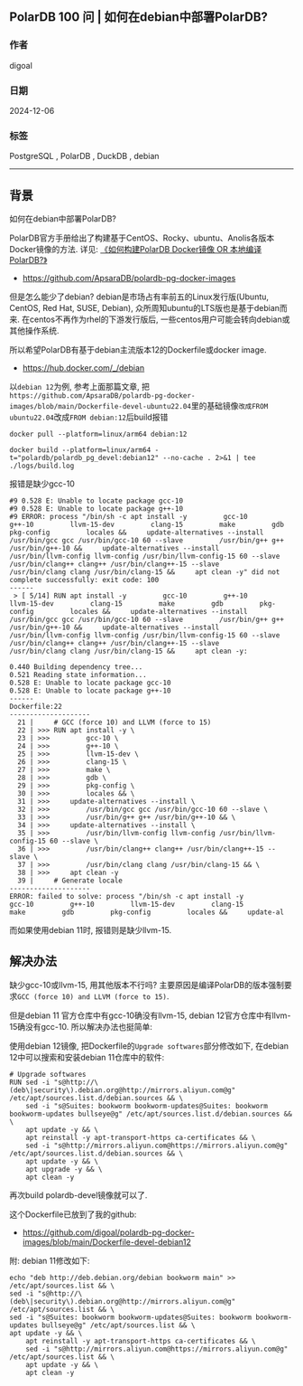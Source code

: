 ## PolarDB 100 问 | 如何在debian中部署PolarDB?    
        
### 作者        
digoal        
        
### 日期        
2024-12-06        
        
### 标签        
PostgreSQL , PolarDB , DuckDB , debian   
        
----        
        
## 背景        
如何在debian中部署PolarDB?   
  
PolarDB官方手册给出了构建基于CentOS、Rocky、ubuntu、Anolis各版本Docker镜像的方法. 详见: [《如何构建PolarDB Docker镜像 OR 本地编译PolarDB?》](../202412/20241205_02.md)    
- https://github.com/ApsaraDB/polardb-pg-docker-images  
  
但是怎么能少了debian? debian是市场占有率前五的Linux发行版(Ubuntu, CentOS, Red Hat, SUSE, Debian), 众所周知ubuntu的LTS版也是基于debian而来. 在centos不再作为rhel的下游发行版后, 一些centos用户可能会转向debian或其他操作系统.    
      
所以希望PolarDB有基于debian主流版本12的Dockerfile或docker image.    
- https://hub.docker.com/_/debian  
  
以`debian 12`为例, 参考上面那篇文章, 把`https://github.com/ApsaraDB/polardb-pg-docker-images/blob/main/Dockerfile-devel-ubuntu22.04`里的基础镜像`改成FROM ubuntu22.04`改成`FROM debian:12`后build报错  
```  
docker pull --platform=linux/arm64 debian:12  
  
docker build --platform=linux/arm64 -t="polardb/polardb_pg_devel:debian12" --no-cache . 2>&1 | tee ./logs/build.log    
```  
  
报错是缺少gcc-10  
```  
#9 0.528 E: Unable to locate package gcc-10  
#9 0.528 E: Unable to locate package g++-10  
#9 ERROR: process "/bin/sh -c apt install -y         gcc-10         g++-10         llvm-15-dev         clang-15         make         gdb         pkg-config         locales &&     update-alternatives --install         /usr/bin/gcc gcc /usr/bin/gcc-10 60 --slave         /usr/bin/g++ g++ /usr/bin/g++-10 &&     update-alternatives --install         /usr/bin/llvm-config llvm-config /usr/bin/llvm-config-15 60 --slave         /usr/bin/clang++ clang++ /usr/bin/clang++-15 --slave         /usr/bin/clang clang /usr/bin/clang-15 &&     apt clean -y" did not complete successfully: exit code: 100  
------  
 > [ 5/14] RUN apt install -y         gcc-10         g++-10         llvm-15-dev         clang-15         make         gdb         pkg-config         locales &&     update-alternatives --install         /usr/bin/gcc gcc /usr/bin/gcc-10 60 --slave         /usr/bin/g++ g++ /usr/bin/g++-10 &&     update-alternatives --install         /usr/bin/llvm-config llvm-config /usr/bin/llvm-config-15 60 --slave         /usr/bin/clang++ clang++ /usr/bin/clang++-15 --slave         /usr/bin/clang clang /usr/bin/clang-15 &&     apt clean -y:  
  
0.440 Building dependency tree...  
0.521 Reading state information...  
0.528 E: Unable to locate package gcc-10  
0.528 E: Unable to locate package g++-10  
------  
Dockerfile:22  
--------------------  
  21 |     # GCC (force 10) and LLVM (force to 15)  
  22 | >>> RUN apt install -y \  
  23 | >>>         gcc-10 \  
  24 | >>>         g++-10 \  
  25 | >>>         llvm-15-dev \  
  26 | >>>         clang-15 \  
  27 | >>>         make \  
  28 | >>>         gdb \  
  29 | >>>         pkg-config \  
  30 | >>>         locales && \  
  31 | >>>     update-alternatives --install \  
  32 | >>>         /usr/bin/gcc gcc /usr/bin/gcc-10 60 --slave \  
  33 | >>>         /usr/bin/g++ g++ /usr/bin/g++-10 && \  
  34 | >>>     update-alternatives --install \  
  35 | >>>         /usr/bin/llvm-config llvm-config /usr/bin/llvm-config-15 60 --slave \  
  36 | >>>         /usr/bin/clang++ clang++ /usr/bin/clang++-15 --slave \  
  37 | >>>         /usr/bin/clang clang /usr/bin/clang-15 && \  
  38 | >>>     apt clean -y  
  39 |     # Generate locale  
--------------------  
ERROR: failed to solve: process "/bin/sh -c apt install -y         gcc-10         g++-10         llvm-15-dev         clang-15         make         gdb         pkg-config         locales &&     update-al  
```  
  
而如果使用debian 11时, 报错则是缺少llvm-15.   
  
## 解决办法  
缺少gcc-10或llvm-15, 用其他版本不行吗? 主要原因是编译PolarDB的版本强制要求`GCC (force 10) and LLVM (force to 15)`.  
  
但是debian 11 官方仓库中有gcc-10确没有llvm-15, debian 12官方仓库中有llvm-15确没有gcc-10. 所以解决办法也挺简单:   
  
使用debian 12镜像, 把Dockerfile的`Upgrade softwares`部分修改如下, 在debian 12中可以搜索和安装debian 11仓库中的软件:  
```  
# Upgrade softwares  
RUN sed -i "s@http://\(deb\|security\).debian.org@http://mirrors.aliyun.com@g" /etc/apt/sources.list.d/debian.sources && \
    sed -i "s@Suites: bookworm bookworm-updates@Suites: bookworm bookworm-updates bullseye@g" /etc/apt/sources.list.d/debian.sources && \
    apt update -y && \
    apt reinstall -y apt-transport-https ca-certificates && \
    sed -i "s@http://mirrors.aliyun.com@https://mirrors.aliyun.com@g" /etc/apt/sources.list.d/debian.sources && \
    apt update -y && \
    apt upgrade -y && \
    apt clean -y
```  
  
再次build polardb-devel镜像就可以了.     
    
这个Dockerfile已放到了我的github:  
- https://github.com/digoal/polardb-pg-docker-images/blob/main/Dockerfile-devel-debian12  
    
附: debian 11修改如下:  
```
echo "deb http://deb.debian.org/debian bookworm main" >> /etc/apt/sources.list && \
sed -i "s@http://\(deb\|security\).debian.org@http://mirrors.aliyun.com@g" /etc/apt/sources.list && \
sed -i "s@Suites: bookworm bookworm-updates@Suites: bookworm bookworm-updates bullseye@g" /etc/apt/sources.list && \
apt update -y && \
    apt reinstall -y apt-transport-https ca-certificates && \
    sed -i "s@http://mirrors.aliyun.com@https://mirrors.aliyun.com@g" /etc/apt/sources.list && \
    apt update -y && \
    apt clean -y  
```
  
